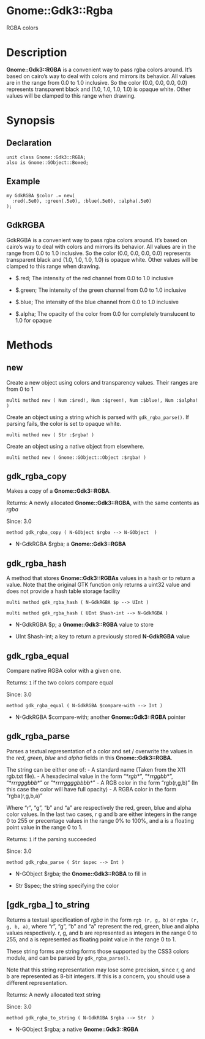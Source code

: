 Gnome::Gdk3::Rgba
=================

RGBA colors

Description
===========

**Gnome::Gdk3::RGBA** is a convenient way to pass rgba colors around. It’s based on cairo’s way to deal with colors and mirrors its behavior. All values are in the range from 0.0 to 1.0 inclusive. So the color (0.0, 0.0, 0.0, 0.0) represents transparent black and (1.0, 1.0, 1.0, 1.0) is opaque white. Other values will be clamped to this range when drawing.

Synopsis
========

Declaration
-----------

    unit class Gnome::Gdk3::RGBA;
    also is Gnome::GObject::Boxed;

Example
-------

    my GdkRGBA $color .= new(
      :red(.5e0), :green(.5e0), :blue(.5e0), :alpha(.5e0)
    );

GdkRGBA
-------

GdkRGBA is a convenient way to pass rgba colors around. It’s based on cairo’s way to deal with colors and mirrors its behavior. All values are in the range from 0.0 to 1.0 inclusive. So the color (0.0, 0.0, 0.0, 0.0) represents transparent black and (1.0, 1.0, 1.0, 1.0) is opaque white. Other values will be clamped to this range when drawing.

  * $.red; The intensity of the red channel from 0.0 to 1.0 inclusive

  * $.green; The intensity of the green channel from 0.0 to 1.0 inclusive

  * $.blue; The intensity of the blue channel from 0.0 to 1.0 inclusive

  * $.alpha; The opacity of the color from 0.0 for completely translucent to 1.0 for opaque

Methods
=======

new
---

Create a new object using colors and transparency values. Their ranges are from 0 to 1

    multi method new ( Num :$red!, Num :$green!, Num :$blue!, Num :$alpha! )

Create an object using a string which is parsed with `gdk_rgba_parse()`. If parsing fails, the color is set to opaque white.

    multi method new ( Str :$rgba! )

Create an object using a native object from elsewhere.

    multi method new ( Gnome::GObject::Object :$rgba! )

gdk_rgba_copy
-------------

Makes a copy of a **Gnome::Gdk3::RGBA**.

Returns: A newly allocated **Gnome::Gdk3::RGBA**, with the same contents as *rgba*

Since: 3.0

    method gdk_rgba_copy ( N-GObject $rgba --> N-GObject  )

  * N-GdkRGBA $rgba; a **Gnome::Gdk3::RGBA**

gdk_rgba_hash
-------------

A method that stores **Gnome::Gdk3::RGBAs** values in a hash or to return a value. Note that the original GTK function only returns a uint32 value and does not provide a hash table storage facility

    multi method gdk_rgba_hash ( N-GdkRGBA $p --> UInt )

    multi method gdk_rgba_hash ( UInt $hash-int --> N-GdkRGBA )

  * N-GdkRGBA $p; a **Gnome::Gdk3::RGBA** value to store

  * UInt $hash-int; a key to return a previously stored **N-GdkRGBA** value

gdk_rgba_equal
--------------

Compare native RGBA color with a given one.

Returns: `1` if the two colors compare equal

Since: 3.0

    method gdk_rgba_equal ( N-GdkRGBA $compare-with --> Int )

  * N-GdkRGBA $compare-with; another **Gnome::Gdk3::RGBA** pointer

gdk_rgba_parse
--------------

Parses a textual representation of a color and set / overwrite the values in the *red*, *green*, *blue* and *alpha* fields in this **Gnome::Gdk3::RGBA**.

The string can be either one of: - A standard name (Taken from the X11 rgb.txt file). - A hexadecimal value in the form “\**rgb**”, “\**rrggbb**”, “\**rrrgggbbb**” or ”\**rrrrggggbbbb**” - A RGB color in the form “rgb(r,g,b)” (In this case the color will have full opacity) - A RGBA color in the form “rgba(r,g,b,a)”

Where “r”, “g”, “b” and “a” are respectively the red, green, blue and alpha color values. In the last two cases, r g and b are either integers in the range 0 to 255 or precentage values in the range 0% to 100%, and a is a floating point value in the range 0 to 1.

Returns: `1` if the parsing succeeded

Since: 3.0

    method gdk_rgba_parse ( Str $spec --> Int )

  * N-GObject $rgba; the **Gnome::Gdk3::RGBA** to fill in

  * Str $spec; the string specifying the color

[gdk_rgba_] to_string
---------------------

Returns a textual specification of *rgba* in the form `rgb (r, g, b)` or `rgba (r, g, b, a)`, where “r”, “g”, “b” and “a” represent the red, green, blue and alpha values respectively. r, g, and b are represented as integers in the range 0 to 255, and a is represented as floating point value in the range 0 to 1.

These string forms are string forms those supported by the CSS3 colors module, and can be parsed by `gdk_rgba_parse()`.

Note that this string representation may lose some precision, since r, g and b are represented as 8-bit integers. If this is a concern, you should use a different representation.

Returns: A newly allocated text string

Since: 3.0

    method gdk_rgba_to_string ( N-GdkRGBA $rgba --> Str  )

  * N-GObject $rgba; a native **Gnome::Gdk3::RGBA**

